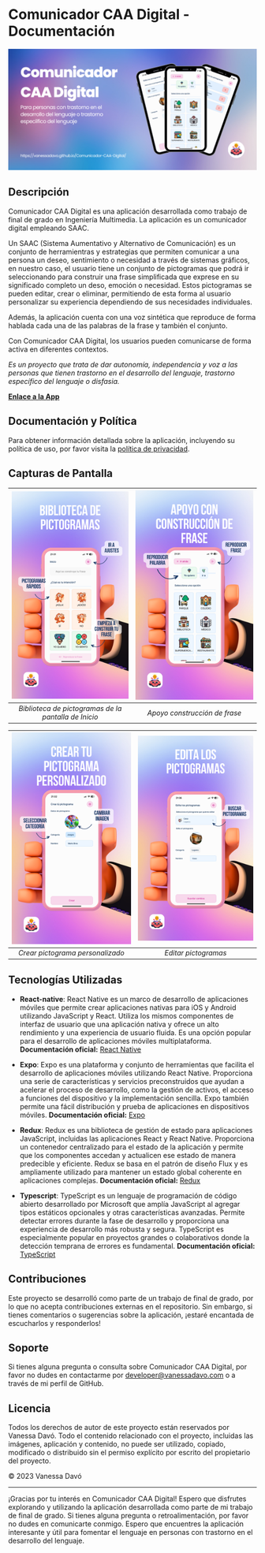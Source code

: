 # Comunicador CAA Digital - Documentación

![Logo de la App](assets/images/banner.png)

## Descripción

Comunicador CAA Digital es una aplicación desarrollada como trabajo de final de grado en Ingeniería Multimedia. La aplicación es un comunicador digital empleando SAAC.

Un SAAC (Sistema Aumentativo y Alternativo de Comunicación) es un conjunto de herramientras y estrategias que permiten comunicar a una persona un deseo, sentimiento o necesidad a través de sistemas gráficos, en nuestro caso, el usuario tiene un conjunto de pictogramas que podrá ir seleccionando para construir una frase simplificada que exprese en su significado completo un deso, emoción o necesidad. Estos pictogramas se pueden editar, crear o eliminar, permitiendo de esta forma al usuario personalizar su experiencia dependiendo de sus necesidades individuales.

Además, la aplicación cuenta con una voz sintética que reproduce de forma hablada cada una de las palabras de la frase y también el conjunto.

Con Comunicador CAA Digital, los usuarios pueden comunicarse de forma activa en diferentes contextos.

_Es un proyecto que trata de dar autonomía, independencia y voz a las personas que tienen trastorno en el desarrollo del lenguaje, trastorno específico del lenguaje o disfasia._

**[Enlace a la App](https://vanessadavo.github.io/Comunicador-CAA-Digital/)**

## Documentación y Política

Para obtener información detallada sobre la aplicación, incluyendo su política de uso, por favor visita la [política de privacidad](https://vanessadavo.github.io/Comunicador-CAA-Digital/politica.html).

## Capturas de Pantalla

| ![Captura 1 - Biblioteca de pictogramas](assets/images/1.png) | ![Captura 2 - Apoyo construcción de frase](assets/images/3.png) |
| :-----------------------------------------------------------: | :-------------------------------------------------------------: |
|     _Biblioteca de pictogramas de la pantalla de Inicio_      |                  _Apoyo construcción de frase_                  |

| ![Captura 3 - Crear pictograma personalizado](assets/images/4.png) | ![Captura 4 - Editar pictogramas](assets/images/5.png) |
| :----------------------------------------------------------------: | :----------------------------------------------------: |
|                  _Crear pictograma personalizado_                  |                  _Editar pictogramas_                  |

## Tecnologías Utilizadas

- **React-native**: React Native es un marco de desarrollo de aplicaciones móviles que permite crear aplicaciones nativas para iOS y Android utilizando JavaScript y React. Utiliza los mismos componentes de interfaz de usuario que una aplicación nativa y ofrece un alto rendimiento y una experiencia de usuario fluida. Es una opción popular para el desarrollo de aplicaciones móviles multiplataforma.
  **Documentación oficial:** [React Native](https://reactnative.dev/)

- **Expo**: Expo es una plataforma y conjunto de herramientas que facilita el desarrollo de aplicaciones móviles utilizando React Native. Proporciona una serie de características y servicios preconstruidos que ayudan a acelerar el proceso de desarrollo, como la gestión de activos, el acceso a funciones del dispositivo y la implementación sencilla. Expo también permite una fácil distribución y prueba de aplicaciones en dispositivos móviles.
  **Documentación oficial:** [Expo](https://docs.expo.dev/)

- **Redux**: Redux es una biblioteca de gestión de estado para aplicaciones JavaScript, incluidas las aplicaciones React y React Native. Proporciona un contenedor centralizado para el estado de la aplicación y permite que los componentes accedan y actualicen ese estado de manera predecible y eficiente. Redux se basa en el patrón de diseño Flux y es ampliamente utilizado para mantener un estado global coherente en aplicaciones complejas.
  **Documentación oficial:** [Redux](https://redux.js.org/)

- **Typescript**: TypeScript es un lenguaje de programación de código abierto desarrollado por Microsoft que amplía JavaScript al agregar tipos estáticos opcionales y otras características avanzadas. Permite detectar errores durante la fase de desarrollo y proporciona una experiencia de desarrollo más robusta y segura. TypeScript es especialmente popular en proyectos grandes o colaborativos donde la detección temprana de errores es fundamental.
  **Documentación oficial:** [TypeScript](https://www.typescriptlang.org/docs/)

## Contribuciones

Este proyecto se desarrolló como parte de un trabajo de final de grado, por lo que no acepta contribuciones externas en el repositorio. Sin embargo, si tienes comentarios o sugerencias sobre la aplicación, ¡estaré encantada de escucharlos y responderlos!

## Soporte

Si tienes alguna pregunta o consulta sobre Comunicador CAA Digital, por favor no dudes en contactarme por developer@vanessadavo.com o a través de mi perfil de GitHub.

## Licencia

Todos los derechos de autor de este proyecto están reservados por Vanessa Davó. Todo el contenido relacionado con el proyecto, incluidas las imágenes, aplicación y contenido, no puede ser utilizado, copiado, modificado o distribuido sin el permiso explícito por escrito del propietario del proyecto.

© 2023 Vanessa Davó

---

¡Gracias por tu interés en Comunicador CAA Digital! Espero que disfrutes explorando y utilizando la aplicación desarrollada como parte de mi trabajo de final de grado. Si tienes alguna pregunta o retroalimentación, por favor no dudes en comunicarte conmigo. Espero que encuentres la aplicación interesante y útil para fomentar el lenguaje en personas con trastorno en el desarrollo del lenguaje.
